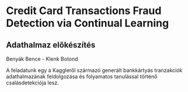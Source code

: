 # Credit Card Transactions Fraud Detection via Continual Learning
## Adathalmaz előkészítés

Benyák Bence - Klenk Botond

A feladatunk egy a Kaggleről származó generált bankkártyás tranzakciók adathalmazának feldolgozása és folyamatos tanulással történő csalásdetekciója lesz.